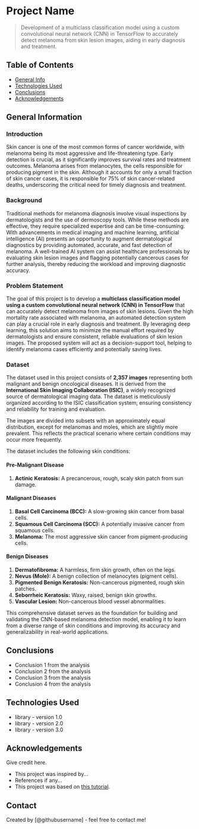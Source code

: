 # Project Name
> Development of a multiclass classification model using a custom convolutional neural network (CNN) in TensorFlow to accurately detect melanoma from skin lesion images, aiding in early diagnosis and treatment.


## Table of Contents
* [General Info](#general-information)
* [Technologies Used](#technologies-used)
* [Conclusions](#conclusions)
* [Acknowledgements](#acknowledgements)

<!-- You can include any other section that is pertinent to your problem -->

## General Information
### Introduction

Skin cancer is one of the most common forms of cancer worldwide, with melanoma being its most aggressive and life-threatening type. Early detection is crucial, as it significantly improves survival rates and treatment outcomes. Melanoma arises from melanocytes, the cells responsible for producing pigment in the skin. Although it accounts for only a small fraction of skin cancer cases, it is responsible for 75% of skin cancer-related deaths, underscoring the critical need for timely diagnosis and treatment.

### Background

Traditional methods for melanoma diagnosis involve visual inspections by dermatologists and the use of dermoscopy tools. While these methods are effective, they require specialized expertise and can be time-consuming. With advancements in medical imaging and machine learning, artificial intelligence (AI) presents an opportunity to augment dermatological diagnostics by providing automated, accurate, and fast detection of melanoma. A well-trained AI system can assist healthcare professionals by evaluating skin lesion images and flagging potentially cancerous cases for further analysis, thereby reducing the workload and improving diagnostic accuracy.

### Problem Statement

The goal of this project is to develop a **multiclass classification model using a custom convolutional neural network (CNN) in TensorFlow** that can accurately detect melanoma from images of skin lesions. Given the high mortality rate associated with melanoma, an automated detection system can play a crucial role in early diagnosis and treatment. By leveraging deep learning, this solution aims to minimize the manual effort required by dermatologists and ensure consistent, reliable evaluations of skin lesion images. The proposed system will act as a decision-support tool, helping to identify melanoma cases efficiently and potentially saving lives.

### Dataset

The dataset used in this project consists of **2,357 images** representing both malignant and benign oncological diseases. It is derived from the **International Skin Imaging Collaboration (ISIC)**, a widely recognized source of dermatological imaging data. The dataset is meticulously organized according to the ISIC classification system, ensuring consistency and reliability for training and evaluation. 

The images are divided into subsets with an approximately equal distribution, except for melanomas and moles, which are slightly more prevalent. This reflects the practical scenario where certain conditions may occur more frequently. 

The dataset includes the following skin conditions:  

#### **Pre-Malignant Disease**
1. **Actinic Keratosis:** A precancerous, rough, scaly skin patch from sun damage.

#### **Malignant Diseases**
1. **Basal Cell Carcinoma (BCC):** A slow-growing skin cancer from basal cells.  
2. **Squamous Cell Carcinoma (SCC):** A potentially invasive cancer from squamous cells.  
3. **Melanoma:** The most aggressive skin cancer from pigment-producing cells.

#### **Benign Diseases**
1. **Dermatofibroma:** A harmless, firm skin growth, often on the legs.  
2. **Nevus (Mole):** A benign collection of melanocytes (pigment cells).  
3. **Pigmented Benign Keratosis:** Non-cancerous pigmented, rough skin patches.  
4. **Seborrheic Keratosis:** Waxy, raised, benign skin growths.  
5. **Vascular Lesion:** Non-cancerous blood vessel abnormalities.

This comprehensive dataset serves as the foundation for building and validating the CNN-based melanoma detection model, enabling it to learn from a diverse range of skin conditions and improving its accuracy and generalizability in real-world applications.

<!-- You don't have to answer all the questions - just the ones relevant to your project. -->

## Conclusions
- Conclusion 1 from the analysis
- Conclusion 2 from the analysis
- Conclusion 3 from the analysis
- Conclusion 4 from the analysis

<!-- You don't have to answer all the questions - just the ones relevant to your project. -->


## Technologies Used
- library - version 1.0
- library - version 2.0
- library - version 3.0

<!-- As the libraries versions keep on changing, it is recommended to mention the version of library used in this project -->

## Acknowledgements
Give credit here.
- This project was inspired by...
- References if any...
- This project was based on [this tutorial](https://www.example.com).


## Contact
Created by [@githubusername] - feel free to contact me!


<!-- Optional -->
<!-- ## License -->
<!-- This project is open source and available under the [... License](). -->

<!-- You don't have to include all sections - just the one's relevant to your project -->